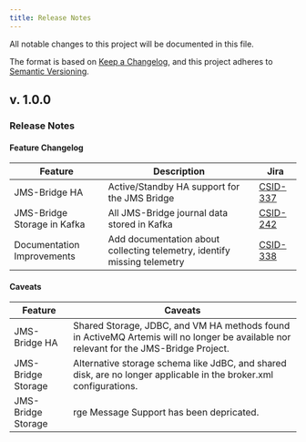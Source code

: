 ```yaml
---
title: Release Notes
---
```


All notable changes to this project will be documented in this file.

The format is based on [Keep a Changelog](https://keepachangelog.com/en/1.0.0/),
and this project adheres to [Semantic Versioning](https://semver.org/spec/v2.0.0.html).

## v. 1.0.0

### Release Notes

#### Feature Changelog

| Feature                     | Description                                                              | Jira                                                           |
|-----------------------------|--------------------------------------------------------------------------|----------------------------------------------------------------|
| JMS-Bridge HA               | Active/Standby HA support for the JMS Bridge                             | [CSID-337](https://confluentinc.atlassian.net/browse/CSID-337) |
| JMS-Bridge Storage in Kafka | All JMS-Bridge journal data stored in Kafka                              | [CSID-242](https://confluentinc.atlassian.net/browse/CSID-242) |
| Documentation Improvements  | Add documentation about collecting telemetry, identify missing telemetry | [CSID-338](https://confluentinc.atlassian.net/browse/CSID-338) |

#### Caveats

| Feature            | Caveats                                                                                                                                |
|--------------------|----------------------------------------------------------------------------------------------------------------------------------------|
| JMS-Bridge HA      | Shared Storage, JDBC, and VM HA methods found in ActiveMQ Artemis will no longer be available nor relevant for the JMS-Bridge Project. |
| JMS-Bridge Storage | Alternative storage schema like JdBC, and shared disk, are no longer applicable in the broker.xml configurations.                      |
| JMS-Bridge Storage | rge Message Support has been depricated.                                                                                               |